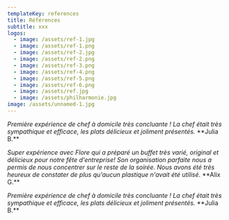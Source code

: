 ```yaml
---
templateKey: references
title: Références
subtitle: xxx
logos:
  - image: /assets/ref-1.jpg
  - image: /assets/ref-1.png
  - image: /assets/ref-2.jpg
  - image: /assets/ref-2.png
  - image: /assets/ref-3.png
  - image: /assets/ref-4.png
  - image: /assets/ref-5.png
  - image: /assets/ref-6.png
  - image: /assets/ref.jpg
  - image: /assets/philharmonie.jpg
image: /assets/unnamed-1.jpg
---
```

*Première expérience de chef à domicile très concluante ! La chef était très sympathique et efficace, les plats délicieux et joliment présentés.* \*\*Julia B.\*\*

*Super expérience avec Flore qui a préparé un buffet très varié, original et délicieux pour notre fête d'entreprise! Son organisation parfaite nous a permis de nous concentrer sur le reste de la soirée. Nous avons été très heureux de constater de plus qu'aucun plastique n'avait été utilisé*. \*\*Alix G.\*\*

*Première expérience de chef à domicile très concluante ! La chef était très sympathique et efficace, les plats délicieux et joliment présentés.* \*\*Julia B.\*\*
